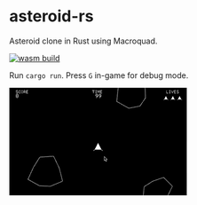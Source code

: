 # asteroid-rs

Asteroid clone in Rust using Macroquad.

[![wasm build](https://github.com/caengen/asteroid-rs/actions/workflows/rust.yml/badge.svg)](https://github.com/caengen/asteroid-rs/actions/workflows/rust.yml)

Run `cargo run`. Press `G` in-game for debug mode.

![Demo](https://github.com/caengen/asteroid-rs/blob/master/demo/demo.gif)

